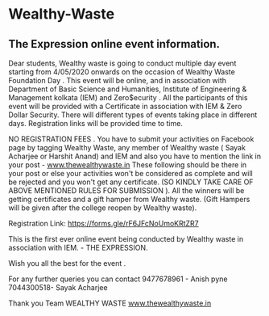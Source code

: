 # Wealthy-Waste
## The Expression online event information.

Dear students,
Wealthy waste is going to conduct multiple day event starting from 4/05/2020 onwards on the occasion of Wealthy Waste Foundation Day . This event will be online, and in association with Department of Basic Science  and Humanities,  Institute of Engineering & Management kolkata (IEM) and Zero$ecurity . All the participants of this event will be provided with a Certificate in association with IEM & Zero Dollar Security. There will different types of events taking place in different days. Registration links will be provided time to time. 

 NO REGISTRATION FEES . 
You have to submit your activities on Facebook page  by tagging Wealthy Waste, any member of Wealthy waste ( Sayak Acharjee or Harshit Anand) and IEM and also you have to mention the link in your post - www.thewealthywaste.in 
These following should be there in your post or else your activities won't be considered as complete and will be rejected and you won't get any certificate.
 (SO KINDLY TAKE CARE OF ABOVE MENTIONED RULES FOR SUBMISSION ).
 All the winners will be getting certificates and a gift hamper from Wealthy waste.
(Gift Hampers will be given after the college reopen by Wealthy waste).

Registration Link: https://forms.gle/rF6JFcNoUmoKRtZR7

This is the first ever online event being conducted by Wealthy waste in association with IEM. - THE EXPRESSION.

Wish you all the best for the event .

For any further queries you can contact 
9477678961 - Anish pyne
7044300518- Sayak Acharjee

Thank you 
Team WEALTHY WASTE
www.thewealthywaste.in

